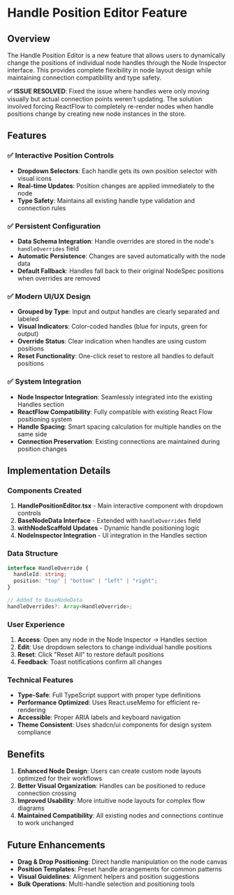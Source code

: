 # Handle Position Editor Feature

## Overview

The Handle Position Editor is a new feature that allows users to dynamically change the positions of individual node handles through the Node Inspector interface. This provides complete flexibility in node layout design while maintaining connection compatibility and type safety.

**✅ ISSUE RESOLVED**: Fixed the issue where handles were only moving visually but actual connection points weren't updating. The solution involved forcing ReactFlow to completely re-render nodes when handle positions change by creating new node instances in the store.

## Features

### ✅ Interactive Position Controls

- **Dropdown Selectors**: Each handle gets its own position selector with visual icons
- **Real-time Updates**: Position changes are applied immediately to the node
- **Type Safety**: Maintains all existing handle type validation and connection rules

### ✅ Persistent Configuration

- **Data Schema Integration**: Handle overrides are stored in the node's `handleOverrides` field
- **Automatic Persistence**: Changes are saved automatically with the node data
- **Default Fallback**: Handles fall back to their original NodeSpec positions when overrides are removed

### ✅ Modern UI/UX Design

- **Grouped by Type**: Input and output handles are clearly separated and labeled
- **Visual Indicators**: Color-coded handles (blue for inputs, green for output)
- **Override Status**: Clear indication when handles are using custom positions
- **Reset Functionality**: One-click reset to restore all handles to default positions

### ✅ System Integration

- **Node Inspector Integration**: Seamlessly integrated into the existing Handles section
- **ReactFlow Compatibility**: Fully compatible with existing React Flow positioning system
- **Handle Spacing**: Smart spacing calculation for multiple handles on the same side
- **Connection Preservation**: Existing connections are maintained during position changes

## Implementation Details

### Components Created

1. **HandlePositionEditor.tsx** - Main interactive component with dropdown controls
2. **BaseNodeData Interface** - Extended with `handleOverrides` field
3. **withNodeScaffold Updates** - Dynamic handle positioning logic
4. **NodeInspector Integration** - UI integration in the Handles section

### Data Structure

```typescript
interface HandleOverride {
  handleId: string;
  position: "top" | "bottom" | "left" | "right";
}

// Added to BaseNodeData
handleOverrides?: Array<HandleOverride>;
```

### User Experience

1. **Access**: Open any node in the Node Inspector → Handles section
2. **Edit**: Use dropdown selectors to change individual handle positions
3. **Reset**: Click "Reset All" to restore default positions
4. **Feedback**: Toast notifications confirm all changes

### Technical Features

- **Type-Safe**: Full TypeScript support with proper type definitions
- **Performance Optimized**: Uses React.useMemo for efficient re-rendering
- **Accessible**: Proper ARIA labels and keyboard navigation
- **Theme Consistent**: Uses shadcn/ui components for design system compliance

## Benefits

1. **Enhanced Node Design**: Users can create custom node layouts optimized for their workflows
2. **Better Visual Organization**: Handles can be positioned to reduce connection crossing
3. **Improved Usability**: More intuitive node layouts for complex flow diagrams
4. **Maintained Compatibility**: All existing nodes and connections continue to work unchanged

## Future Enhancements

- **Drag & Drop Positioning**: Direct handle manipulation on the node canvas
- **Position Templates**: Preset handle arrangements for common patterns
- **Visual Guidelines**: Alignment helpers and position suggestions
- **Bulk Operations**: Multi-handle selection and positioning tools
